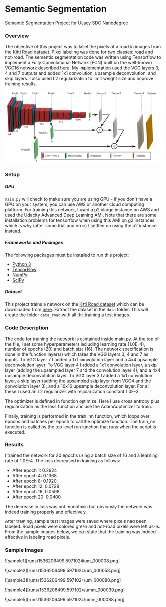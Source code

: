 # Semantic Segmentation
Semantic Segmentation Project for Udacy SDC Nanodegree

### Overview
The objective of this project was to label the pixels of a road in images from the [Kitti Road dataset](http://www.cvlibs.net/datasets/kitti/eval_road.php). Pixel labeling was done for two classes: road and not-road. The sementic segmentation code was written using Tensorflow to implement a Fully Convolutional Network (FCN) built on the well-known VGG16 network described [here](https://arxiv.org/abs/1605.06211). My implementation used the VGG layers 3, 4 and 7 outputs and added 1x1 convolution, upsample deconvolution, and skip layers. I also used L2 regularization to limit weight size and improve training results.

![VGG16](https://github.com/westofpluto/CarND-Semantic-Segmentation-Ilgen/blob/master/images/fcnarchvgg16.png)

### Setup
##### GPU
`main.py` will check to make sure you are using GPU - if you don't have a GPU on your system, you can use AWS or another cloud computing platform. For training this network, I used a p2.xlarge instance on AWS and used the Udacity Advanced Deep Learning AMI. Note that there are some installation problems for tensorflow when using this AMI on g2 instances, which is why (after some trial and error) I settled on using the p2 instance instead.

##### Frameworks and Packages
The following packages must be installed to run this project:
 - [Python 3](https://www.python.org/)
 - [TensorFlow](https://www.tensorflow.org/)
 - [NumPy](http://www.numpy.org/)
 - [SciPy](https://www.scipy.org/)
##### Dataset
This project trains a network on the [Kitti Road dataset](http://www.cvlibs.net/datasets/kitti/eval_road.php) which can be downloaded from [here](http://www.cvlibs.net/download.php?file=data_road.zip).  Extract the dataset in the `data` folder.  This will create the folder `data_road` with all the training a test images.

### Code Description
The code for training the network is contained inside main.py. At the top of the file, I set some hyperparameters including learning rate (1.0E-4), number of epochs (20) and batch size (16). The network specification is done in the function layers() which takes the VGG layers 3, 4 and 7 as inputs. To VGG layer 7 I added a 1x1 convolution layer and a 4x4 upsample deconvolution layer. To VGG layer 4 I added a 1x1 convolution layer, a skip layer (adding the upsampled layer 7 and the convolution layer 4), and a 4x4 upsample deconvolution layer. To VGG layer 3 I added a 1x1 convolution layer, a skip layer (adding the upsampled skip layer from VGG4 and the convolution layer 3), and a 16x16 upsample deconvolution layer. For all these I used an L2 regularizer with regularization constant 1.0E-3.

The optimizer is defined in function optimize. Here I use cross entropy plus regularization as the loss function and use the AdamAoptimizer to train.

Finally, training is performed in the train\_nn function, which loops over epochs and batches per epoch to call the optimize function. The train\_nn function is called by the top level run function that runs when the script is executed.

### Results
I trained the network for 20 epochs using a batch size of 16 and a learning rate of 1.0E-4. The loss decreased in training as follows:

* After epoch 1: 0.2924
* After epoch 4: 0.1368
* After epoch 8: 0.1920
* After epoch 12: 0.0729
* After epoch 16: 0.0598
* After epoch 20: 0.0400

The decrease in loss was not monotonic but obviously the network was indeed training properly and effectively.

After training, sample test images were saved where pixels had been labeled. Road pixels were colored green and not-road pixels were left as-is. From the sample images below, we can state that the training was indeed effective in labeling road pixels.

### Sample Images

![sample1][runs/1536206499.5971024/um_000008.png]

![sample2][runs/1536206499.5971024/um_000053.png]

![sample3][runs/1536206499.5971024/um_000080.png]

![sample4][runs/1536206499.5971024/umm_000039.png]

![sample5][runs/1536206499.5971024/umm_000088.png]



